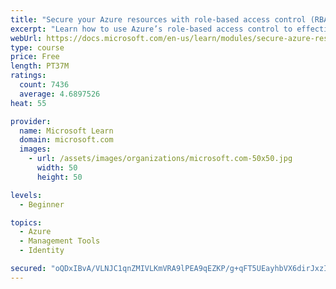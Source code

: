 ```yaml
---
title: "Secure your Azure resources with role-based access control (RBAC)"
excerpt: "Learn how to use Azure’s role-based access control to effectively manage your team’s access to Azure resources."
webUrl: https://docs.microsoft.com/en-us/learn/modules/secure-azure-resources-with-rbac/
type: course
price: Free
length: PT37M
ratings:
  count: 7436
  average: 4.6897526
heat: 55

provider:
  name: Microsoft Learn
  domain: microsoft.com
  images:
    - url: /assets/images/organizations/microsoft.com-50x50.jpg
      width: 50
      height: 50

levels:
  - Beginner

topics:
  - Azure
  - Management Tools
  - Identity

secured: "oQDxIBvA/VLNJC1qnZMIVLKmVRA9lPEA9qEZKP/g+qFT5UEayhbVX6dirJxzIRPPqh9fxPlABgRbViGUO859eZ/YnHAZtlB8zh5NF1zVncMlrHjS3jn1iz5g6TWF/mTjbpWRO13w2YWvWWRaI7j+2Xp6tghiVcSIIEJozfFAVz1y0LwN4o/MtXCa/CLzHKEsOgGjd7Lx/9HWvWfUlyIVKjfzmaysoRMdwJRMEwcnXfasCuL22kY/36svNvRh6gYXVKgLGaNPydH72WT6Ue93Db8kyxWoaSV7iCsxZ1hDutjmy0GbRj2Rl+RbsAe1C0QX1joPt6KbhfhBKXjwhTUTPEMVQiaZGKegccGVQmLgbSBfvwL5jZ9yTBBa2H1ul9OWsq9QcUfnXnxMT7owxrARdpmkXm33u2Bb/qOhyShQ+CE=;vrzUzsPxRaTPbRYJU+MEjw=="
---
```


